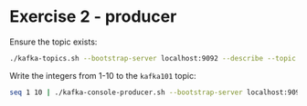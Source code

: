 # Exercise 2 - producer

Ensure the topic exists:
```bash
./kafka-topics.sh --bootstrap-server localhost:9092 --describe --topic kafka101
```

Write the integers from 1-10 to the `kafka101` topic:

```bash
seq 1 10 | ./kafka-console-producer.sh --bootstrap-server localhost:9092 --topic kafka101
```


